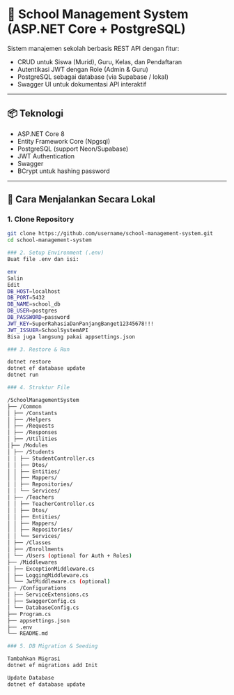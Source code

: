 # 🏫 School Management System (ASP.NET Core + PostgreSQL)

Sistem manajemen sekolah berbasis REST API dengan fitur:
- CRUD untuk Siswa (Murid), Guru, Kelas, dan Pendaftaran
- Autentikasi JWT dengan Role (Admin & Guru)
- PostgreSQL sebagai database (via Supabase / lokal)
- Swagger UI untuk dokumentasi API interaktif

---

## 📦 Teknologi

- ASP.NET Core 8
- Entity Framework Core (Npgsql)
- PostgreSQL (support Neon/Supabase)
- JWT Authentication
- Swagger
- BCrypt untuk hashing password

---

## 🚀 Cara Menjalankan Secara Lokal

### 1. Clone Repository
```bash
git clone https://github.com/username/school-management-system.git
cd school-management-system

### 2. Setup Environment (.env)
Buat file .env dan isi:

env
Salin
Edit
DB_HOST=localhost
DB_PORT=5432
DB_NAME=school_db
DB_USER=postgres
DB_PASSWORD=password
JWT_KEY=SuperRahasiaDanPanjangBanget12345678!!!
JWT_ISSUER=SchoolSystemAPI
Bisa juga langsung pakai appsettings.json

### 3. Restore & Run

dotnet restore
dotnet ef database update
dotnet run

### 4. Struktur File

/SchoolManagementSystem
├── /Common 
│ ├── /Constants 
│ ├── /Helpers 
│ ├── /Requests 
│ ├── /Responses 
│ ├── /Utilities 
│├── /Modules 
│ ├── /Students
│ │ ├── StudentController.cs
│ │ ├── Dtos/
│ │ ├── Entities/
│ │ ├── Mappers/
│ │ ├── Repositories/
│ │ └── Services/
│ ├── /Teachers
│ │ ├── TeacherController.cs
│ │ ├── Dtos/
│ │ ├── Entities/
│ │ ├── Mappers/
│ │ ├── Repositories/
│ │ └── Services/
│ ├── /Classes
│ ├── /Enrollments
│ └── /Users (optional for Auth + Roles)
├── /Middlewares
│ ├── ExceptionMiddleware.cs
│ ├── LoggingMiddleware.cs
│ └── JwtMiddleware.cs (optional)
├── /Configurations 
│ ├── ServiceExtensions.cs
│ ├── SwaggerConfig.cs
│ └── DatabaseConfig.cs
├── Program.cs 
├── appsettings.json 
├── .env 
└── README.md 

### 5. DB Migration & Seeding

Tambahkan Migrasi
dotnet ef migrations add Init

Update Database
dotnet ef database update
